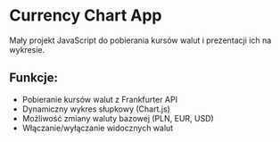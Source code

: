 # Currency Chart App

Mały projekt JavaScript do pobierania kursów walut i prezentacji ich na wykresie.

## Funkcje:
- Pobieranie kursów walut z Frankfurter API
- Dynamiczny wykres słupkowy (Chart.js)
- Możliwość zmiany waluty bazowej (PLN, EUR, USD)
- Włączanie/wyłączanie widocznych walut

